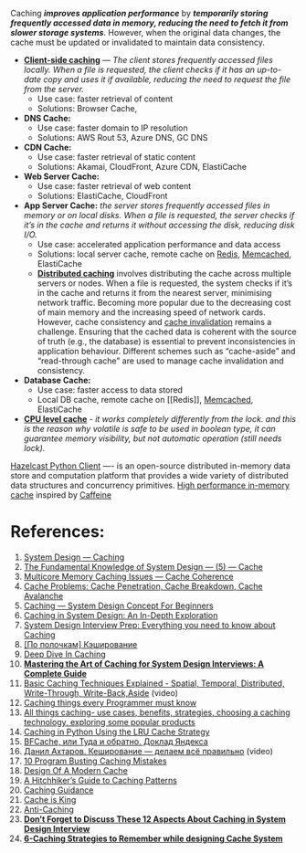 Caching ***improves application performance*** by ***temporarily storing frequently accessed data in memory, reducing the need to fetch it from slower storage systems***. However, when the original data changes, the cache must be updated or invalidated to maintain data consistency.

- **[Client-side caching](Client-side%20caching.md)** — *The client stores frequently accessed files locally. When a file is requested, the client checks if it has an up-to-date copy and uses it if available, reducing the need to request the file from the server.*
	- Use case: faster retrieval of content
	- Solutions: Browser Cache,
- **DNS Cache:**
	- Use case: faster domain to IP resolution
	- Solutions: AWS Rout 53, Azure DNS, GC DNS
- **CDN Cache:**
	- Use case: faster retrieval of static content
	- Solutions: Akamai, CloudFront, Azure CDN, ElastiCache
- **Web Server Cache:**
	- Use case: faster retrieval of web content
	- Solutions: ElastiCache, CloudFront
- **App Server Cache:** *the server stores frequently accessed files in memory or on local disks. When a file is requested, the server checks if it’s in the cache and returns it without accessing the disk, reducing disk I/O.*
	- Use case: accelerated application performance and data access
	- Solutions: local server cache, remote cache on [Redis](Redis.md), [Memcached](Memcached.md), ElastiCache
	- **[Distributed caching](Distributed%20caching.md)** involves distributing the cache across multiple servers or nodes. When a file is requested, the system checks if it’s in the cache and returns it from the nearest server, minimising network traffic. Becoming more popular due to the decreasing cost of main memory and the increasing speed of network cards. However, cache consistency and [cache invalidation](Cache%20Invalidation) remains a challenge. Ensuring that the cached data is coherent with the source of truth (e.g., the database) is essential to prevent inconsistencies in application behaviour. Different schemes such as “cache-aside” and “read-through cache” are used to manage cache invalidation and consistency.
- **Database Cache:**
	- Use case: faster access to data stored
	- Local DB cache, remote cache on [[Redis]], [Memcached](Memcached.md), ElastiCache
- **[CPU level cache](CPU%20level%20cache.md)** - *it works completely differently from the lock. and this is the reason why volatile is safe to be used in boolean type, it can guarantee memory visibility, but not automatic operation (still needs lock).*

[Hazelcast Python Client](https://github.com/hazelcast/hazelcast-python-client) —- is an open-source distributed in-memory data store and computation platform that provides a wide variety of distributed data structures and concurrency primitives.
[High performance in-memory cache](https://github.com/Yiling-J/theine) inspired by [Caffeine](https://github.com/ben-manes/caffeine)

# References:

1. [System Design — Caching](https://interviewnoodle.com/system-design-caching-498a0253cbff)
2. [The Fundamental Knowledge of System Design — (5) — Cache](https://interviewnoodle.com/the-fundamental-knowledge-of-system-design-5-b69bd2942917)
3. [Multicore Memory Caching Issues — Cache Coherence](https://interviewnoodle.com/multicore-memory-caching-issues-cache-coherence-60b1042f3713)
4. [Cache Problems: Cache Penetration, Cache Breakdown, Cache Avalanche](https://interviewnoodle.com/cache-problems-cache-penetration-cache-breakdown-cache-avalanche-9b866483e2b7)
5. [Caching — System Design Concept For Beginners](https://medium.com/@anuupadhyay1994/caching-system-design-concept-for-beginners-3fbe4874253d)
6. [Caching in System Design: An In-Depth Exploration](https://medium.com/@abhishekranjandev/caching-in-system-design-an-in-depth-exploration-b51e2c2e4dbd)
7. [System Design Interview Prep: Everything you need to know about Caching](https://bootcamp.uxdesign.cc/system-design-interview-prep-everything-you-need-to-know-about-caching-11b1529763e4)
8. [[По полочкам] Кэширование](https://habr.com/ru/articles/734660/)
9. [Deep Dive In Caching](https://vishalrana9915.medium.com/deep-dive-in-caching-9780bc55ea7)
10. **[Mastering the Art of Caching for System Design Interviews: A Complete Guide](https://levelup.gitconnected.com/master-the-art-of-caching-for-system-design-interviews-a-complete-guide-676bb49d194)**
11. [Basic Caching Techniques Explained - Spatial, Temporal, Distributed, Write-Through, Write-Back,Aside](https://www.youtube.com/watch?v=ccemOqDrc2I&list=PLQnljOFTspQXjD0HOzN7P2tgzu7scWpl2&index=51) (video)
12. [Caching things every Programmer must know](https://medium.com/javarevisited/caching-things-every-programmer-must-know-28d4a7e8b9b1)
13. [All things caching- use cases, benefits, strategies, choosing a caching technology, exploring some popular products](https://medium.datadriveninvestor.com/all-things-caching-use-cases-benefits-strategies-choosing-a-caching-technology-exploring-fa6c1f2e93aa)
14. [Caching in Python Using the LRU Cache Strategy](https://realpython.com/lru-cache-python/)
15. [BFCache, или Туда и обратно. Доклад Яндекса](https://habr.com/ru/company/yandex/blog/496360/)
17. [Данил Ахтаров. Кеширование — делаем всё правильно](https://www.youtube.com/watch?v=L0xmgTW3QAo) (video)
18. [10 Program Busting Caching Mistakes](http://highscalability.com/blog/2014/7/16/10-program-busting-caching-mistakes.html)
19. [Design Of A Modern Cache](http://highscalability.com/blog/2016/1/25/design-of-a-modern-cache.html)
20. [A Hitchhiker’s Guide to Caching Patterns](https://hazelcast.com/blog/a-hitchhikers-guide-to-caching-patterns/)
21. [Caching Guidance](https://learn.microsoft.com/en-us/previous-versions/msp-n-p/dn589802(v%3dpandp.10))
22. [Cache is King](https://www.stevesouders.com/blog/2012/10/11/cache-is-king/)
23. [Anti-Caching](https://www.the-paper-trail.org/post/2014-06-06-paper-notes-anti-caching/)
24. **[Don’t Forget to Discuss These 12 Aspects About Caching in System Design Interview](https://levelup.gitconnected.com/dont-forget-to-discuss-these-12-aspects-about-caching-in-system-design-interview-84d139885b9a)**
25. [**6-Caching Strategies to Remember while designing Cache System**](https://javascript.plainenglish.io/6-caching-strategies-to-remember-while-designing-cache-system-da058a3757cf)